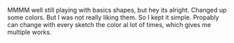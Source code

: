 MMMM well still playing with basics shapes, but hey its alright.
Changed up some colors. But I was not really liking them. 
So I kept it simple. 
Propably can change with every sketch the color al lot of times, which gives me multiple works. 
